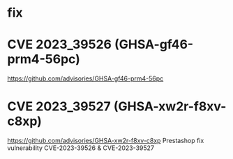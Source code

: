 # fix 
# CVE 2023_39526 (GHSA-gf46-prm4-56pc)
https://github.com/advisories/GHSA-gf46-prm4-56pc
# CVE 2023_39527 (GHSA-xw2r-f8xv-c8xp)
https://github.com/advisories/GHSA-xw2r-f8xv-c8xp
Prestashop fix vulnerability CVE-2023-39526 &amp; CVE-2023-39527
